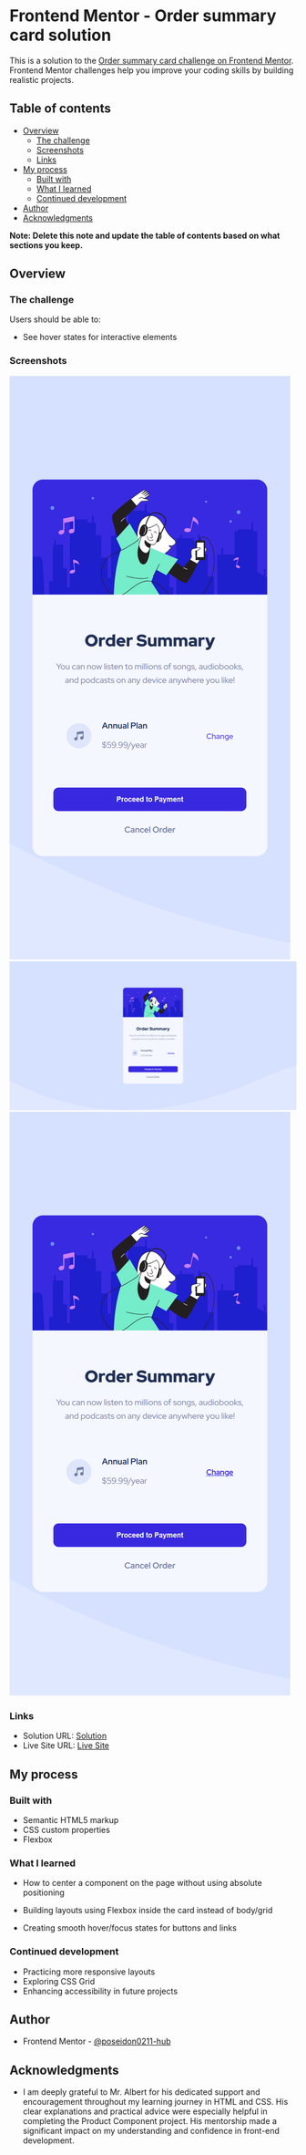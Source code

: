 # Frontend Mentor - Order summary card solution

This is a solution to the [Order summary card challenge on Frontend Mentor](https://www.frontendmentor.io/challenges/order-summary-component-QlPmajDUj). Frontend Mentor challenges help you improve your coding skills by building realistic projects. 

## Table of contents

- [Overview](#overview)
  - [The challenge](#the-challenge)
  - [Screenshots](#screenshots)
  - [Links](#links)
- [My process](#my-process)
  - [Built with](#built-with)
  - [What I learned](#what-i-learned)
  - [Continued development](#continued-development)
- [Author](#author)
- [Acknowledgments](#acknowledgments)

**Note: Delete this note and update the table of contents based on what sections you keep.**

## Overview

### The challenge

Users should be able to:

- See hover states for interactive elements

### Screenshots

![](Screenshots/active.png)
![](Screenshots/desktop.png)
![](Screenshots/mobile.png)

### Links

- Solution URL: <a href="https://poseidon0211-hub.github.io/nft-preview-card-component-main/" target="_blank" rel="noreferrer"> Solution </a>
- Live Site URL: <a href="https://gregarious-valkyrie-14024b.netlify.app/" target="_blank" rel="noreferrer">Live Site </a>

## My process

### Built with

- Semantic HTML5 markup
- CSS custom properties
- Flexbox


### What I learned

- How to center a component on the page without using absolute positioning

- Building layouts using Flexbox inside the card instead of body/grid

- Creating smooth hover/focus states for buttons and links


### Continued development

- Practicing more responsive layouts  
- Exploring CSS Grid  
- Enhancing accessibility in future projects  

## Author

- Frontend Mentor - <a href="https://www.frontendmentor.io/profile/poseidon0211-hub" target="_blank" rel="noreferrer">@poseidon0211-hub</a>

## Acknowledgments

- I am deeply grateful to Mr. Albert for his dedicated support and encouragement throughout my learning journey in HTML and CSS. His clear explanations and practical advice were especially helpful in completing the Product Component project. His mentorship made a significant impact on my understanding and confidence in front-end development.
